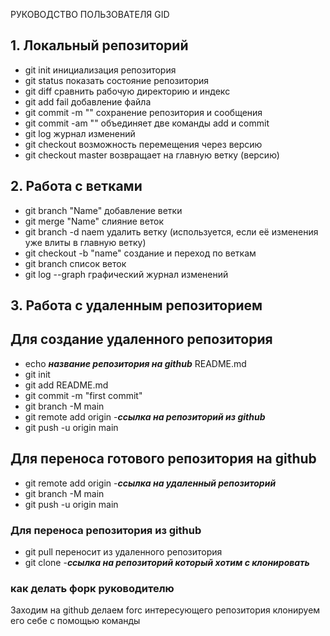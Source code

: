 РУКОВОДСТВО ПОЛЬЗОВАТЕЛЯ GID
## 1. Локальный репозиторий
* git init инициализация репозитория
* git status показать состояние репозитория
* git diff сравнить рабочую директорию и индекс
* git add fail добавление файла
* git commit -m "" сохранение репозитория и сообщения
* git commit -am "" объединяет две команды add и commit
* git log журнал изменений
* git checkout возможность перемещения через версию
* git checkout master возвращает на главную ветку (версию)
## 2. Работа с ветками
* git branch "Name" добавление ветки
* git merge "Name" слияние веток
* git branch -d naem удалить ветку (используется, если её изменения уже влиты
 в главную ветку)
* git checkout -b "name" создание и переход по веткам
* git branch список веток
* git log --graph графический журнал изменений
## 3. Работа с удаленным репозиторием
## Для создание удаленного репозитория
* echo ***название репозитория на github*** README.md
* git init
* git add README.md
* git commit -m "first commit"
* git branch -M main
* git remote add origin -***ссылка на репозиторий из github***
* git push -u origin main
## Для переноса готового репозитория на github 
* git remote add origin -***ссылка на удаленный репозиторий***
* git branch -M main
* git push -u origin main
### Для переноса репозитория из github 
* git pull переносит из удаленного репозитория
* git clone -***ссылка на репозиторий который хотим с клонировать***
### как делать форк руководителю
Заходим на github делаем forc интересующего репозитория клонируем 
его себе с помощью команды

